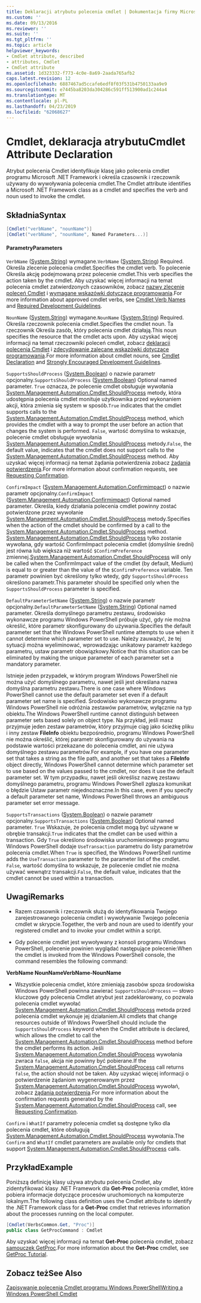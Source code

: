 ```yaml
---
title: Deklaracji atrybutu polecenia cmdlet | Dokumentacja firmy Microsoft
ms.custom: ''
ms.date: 09/13/2016
ms.reviewer: ''
ms.suite: ''
ms.tgt_pltfrm: ''
ms.topic: article
helpviewer_keywords:
- Cmdlet attribute, described
- attributes, Cmdlet
- Cmdlet attribute
ms.assetid: 1d323332-f773-4c0e-8a69-2aada765afb2
caps.latest.revision: 12
ms.openlocfilehash: 6887467ad5ccafe6edf8f03f531b4750133aa9e9
ms.sourcegitcommit: e7445ba8203da304286c591ff513900ad1c244a4
ms.translationtype: MT
ms.contentlocale: pl-PL
ms.lasthandoff: 04/23/2019
ms.locfileid: "62068627"
---
```

# <a name="cmdlet-attribute-declaration"></a><span data-ttu-id="0e54c-102">Cmdlet, deklaracja atrybutu</span><span class="sxs-lookup"><span data-stu-id="0e54c-102">Cmdlet Attribute Declaration</span></span>

<span data-ttu-id="0e54c-103">Atrybut polecenia Cmdlet identyfikuje klasę jako polecenia cmdlet programu Microsoft .NET Framework i określa czasownik i rzeczownik używany do wywoływania polecenia cmdlet.</span><span class="sxs-lookup"><span data-stu-id="0e54c-103">The Cmdlet attribute identifies a Microsoft .NET Framework class as a cmdlet and specifies the verb and noun used to invoke the cmdlet.</span></span>

## <a name="syntax"></a><span data-ttu-id="0e54c-104">Składnia</span><span class="sxs-lookup"><span data-stu-id="0e54c-104">Syntax</span></span>

```csharp
[Cmdlet("verbName", "nounName")]
[Cmdlet("verbName", "nounName", Named Parameters...)]
```

#### <a name="parameters"></a><span data-ttu-id="0e54c-105">Parametry</span><span class="sxs-lookup"><span data-stu-id="0e54c-105">Parameters</span></span>

<span data-ttu-id="0e54c-106">`VerbName` ([System.String](/dotnet/api/System.String)) wymagane.</span><span class="sxs-lookup"><span data-stu-id="0e54c-106">`VerbName` ([System.String](/dotnet/api/System.String)) Required.</span></span> <span data-ttu-id="0e54c-107">Określa zlecenie polecenia cmdlet.</span><span class="sxs-lookup"><span data-stu-id="0e54c-107">Specifies the cmdlet verb.</span></span> <span data-ttu-id="0e54c-108">To polecenie Określa akcję podejmowaną przez polecenie cmdlet.</span><span class="sxs-lookup"><span data-stu-id="0e54c-108">This verb specifies the action taken by the cmdlet.</span></span> <span data-ttu-id="0e54c-109">Aby uzyskać więcej informacji na temat polecenia cmdlet zatwierdzonych czasowników, zobacz [nazwy zlecenie poleceń Cmdlet](./approved-verbs-for-windows-powershell-commands.md) i [wymagane wskazówki dotyczące programowania](./required-development-guidelines.md).</span><span class="sxs-lookup"><span data-stu-id="0e54c-109">For more information about approved cmdlet verbs, see [Cmdlet Verb Names](./approved-verbs-for-windows-powershell-commands.md) and [Required Development Guidelines](./required-development-guidelines.md).</span></span>

<span data-ttu-id="0e54c-110">`NounName` ([System.String](/dotnet/api/System.String)) wymagane.</span><span class="sxs-lookup"><span data-stu-id="0e54c-110">`NounName` ([System.String](/dotnet/api/System.String)) Required.</span></span> <span data-ttu-id="0e54c-111">Określa rzeczownik polecenia cmdlet.</span><span class="sxs-lookup"><span data-stu-id="0e54c-111">Specifies the cmdlet noun.</span></span> <span data-ttu-id="0e54c-112">Ta rzeczownik Określa zasób, który polecenia cmdlet działają.</span><span class="sxs-lookup"><span data-stu-id="0e54c-112">This noun specifies the resource that the cmdlet acts upon.</span></span> <span data-ttu-id="0e54c-113">Aby uzyskać więcej informacji na temat rzeczowniki poleceń cmdlet, zobacz [deklaracji polecenia Cmdlet](./cmdlet-class-declaration.md) i [zdecydowanie zalecane wskazówki dotyczące programowania](./strongly-encouraged-development-guidelines.md).</span><span class="sxs-lookup"><span data-stu-id="0e54c-113">For more information about cmdlet nouns, see [Cmdlet Declaration](./cmdlet-class-declaration.md) and [Strongly Encouraged Development Guidelines](./strongly-encouraged-development-guidelines.md).</span></span>

<span data-ttu-id="0e54c-114">`SupportsShouldProcess` ([System.Boolean](/dotnet/api/System.Boolean)) o nazwie parametr opcjonalny.</span><span class="sxs-lookup"><span data-stu-id="0e54c-114">`SupportsShouldProcess` ([System.Boolean](/dotnet/api/System.Boolean)) Optional named parameter.</span></span> <span data-ttu-id="0e54c-115">`True` oznacza, że polecenie cmdlet obsługuje wywołania [System.Management.Automation.Cmdlet.ShouldProcess](/dotnet/api/System.Management.Automation.Cmdlet.ShouldProcess) metody, która udostępnia polecenia cmdlet monituje użytkownika przed wykonaniem akcji, która zmienia się system w sposób.</span><span class="sxs-lookup"><span data-stu-id="0e54c-115">`True` indicates that the cmdlet supports calls to the [System.Management.Automation.Cmdlet.ShouldProcess](/dotnet/api/System.Management.Automation.Cmdlet.ShouldProcess) method, which provides the cmdlet with a way to prompt the user before an action that changes the system is performed.</span></span> <span data-ttu-id="0e54c-116">`False`, wartość domyślna to wskazuje, polecenie cmdlet obsługuje wywołania [System.Management.Automation.Cmdlet.ShouldProcess](/dotnet/api/System.Management.Automation.Cmdlet.ShouldProcess) metody.</span><span class="sxs-lookup"><span data-stu-id="0e54c-116">`False`, the default value, indicates that the cmdlet does not support calls to the [System.Management.Automation.Cmdlet.ShouldProcess](/dotnet/api/System.Management.Automation.Cmdlet.ShouldProcess) method.</span></span> <span data-ttu-id="0e54c-117">Aby uzyskać więcej informacji na temat żądania potwierdzenia zobacz [żądania potwierdzenia](./requesting-confirmation-from-cmdlets.md).</span><span class="sxs-lookup"><span data-stu-id="0e54c-117">For more information about confirmation requests, see [Requesting Confirmation](./requesting-confirmation-from-cmdlets.md).</span></span>

<span data-ttu-id="0e54c-118">`ConfirmImpact` ([System.Management.Automation.Confirmimpact](/dotnet/api/System.Management.Automation.ConfirmImpact)) o nazwie parametr opcjonalny.</span><span class="sxs-lookup"><span data-stu-id="0e54c-118">`ConfirmImpact` ([System.Management.Automation.Confirmimpact](/dotnet/api/System.Management.Automation.ConfirmImpact)) Optional named parameter.</span></span> <span data-ttu-id="0e54c-119">Określa, kiedy działania polecenia cmdlet powinny zostać potwierdzone przez wywołanie [System.Management.Automation.Cmdlet.ShouldProcess](/dotnet/api/System.Management.Automation.Cmdlet.ShouldProcess) metody.</span><span class="sxs-lookup"><span data-stu-id="0e54c-119">Specifies when the action of the cmdlet should be confirmed by a call to the [System.Management.Automation.Cmdlet.ShouldProcess](/dotnet/api/System.Management.Automation.Cmdlet.ShouldProcess) method.</span></span> <span data-ttu-id="0e54c-120">[System.Management.Automation.Cmdlet.ShouldProcess](/dotnet/api/System.Management.Automation.Cmdlet.ShouldProcess) tylko zostanie wywołana, gdy wartość ConfirmImpact polecenia cmdlet (domyślnie średni) jest równa lub większa niż wartość `$ConfirmPreference` zmiennej.</span><span class="sxs-lookup"><span data-stu-id="0e54c-120">[System.Management.Automation.Cmdlet.ShouldProcess](/dotnet/api/System.Management.Automation.Cmdlet.ShouldProcess) will only be called when the ConfirmImpact value of the cmdlet (by default, Medium) is equal to or greater than the value of the `$ConfirmPreference` variable.</span></span> <span data-ttu-id="0e54c-121">Ten parametr powinien być określony tylko wtedy, gdy `SupportsShouldProcess` określono parametr.</span><span class="sxs-lookup"><span data-stu-id="0e54c-121">This parameter should be specified only when the `SupportsShouldProcess` parameter is specified.</span></span>

<span data-ttu-id="0e54c-122">`DefaultParameterSetName` ([System.String](/dotnet/api/System.String)) o nazwie parametr opcjonalny.</span><span class="sxs-lookup"><span data-stu-id="0e54c-122">`DefaultParameterSetName` ([System.String](/dotnet/api/System.String)) Optional named parameter.</span></span> <span data-ttu-id="0e54c-123">Określa domyślnego parametru zestawu, środowisko wykonawcze programu Windows PowerShell próbuje użyć, gdy nie można określić, które parametr skonfigurowany do używania.</span><span class="sxs-lookup"><span data-stu-id="0e54c-123">Specifies the default parameter set that the Windows PowerShell runtime attempts to use when it cannot determine which parameter set to use.</span></span> <span data-ttu-id="0e54c-124">Należy zauważyć, że tej sytuacji można wyeliminować, wprowadzając unikatowy parametr każdego parametru, ustaw parametr obowiązkowy.</span><span class="sxs-lookup"><span data-stu-id="0e54c-124">Notice that this situation can be eliminated by making the unique parameter of each parameter set a mandatory parameter.</span></span>

<span data-ttu-id="0e54c-125">Istnieje jeden przypadek, w którym program Windows PowerShell nie można użyć domyślnego parametru, nawet jeśli jest określana nazwa domyślna parametru zestawu.</span><span class="sxs-lookup"><span data-stu-id="0e54c-125">There is one case where Windows PowerShell cannot use the default parameter set even if a default parameter set name is specified.</span></span> <span data-ttu-id="0e54c-126">Środowisko wykonawcze programu Windows PowerShell nie odróżnia zestawów parametrów, wyłącznie na typ obiektu.</span><span class="sxs-lookup"><span data-stu-id="0e54c-126">The Windows PowerShell runtime cannot distinguish between parameter sets based solely on object type.</span></span> <span data-ttu-id="0e54c-127">Na przykład, jeśli masz przyjmuje jeden zestaw parametrów, który przyjmuje ciąg jako ścieżkę pliku i inny zestaw **FileInfo** obiektu bezpośrednio, programu Windows PowerShell nie można określić, której parametr skonfigurowany do używania na podstawie wartości przekazane do polecenia cmdlet, ani nie używa domyślnego zestawu parametrów.</span><span class="sxs-lookup"><span data-stu-id="0e54c-127">For example, if you have one parameter set that takes a string as the file path, and another set that takes a **FileInfo** object directly, Windows PowerShell cannot determine which parameter set to use based on the values passed to the cmdlet, nor does it use the default parameter set.</span></span> <span data-ttu-id="0e54c-128">W tym przypadku, nawet jeśli określisz nazwę zestawu domyślnego parametru, programu Windows PowerShell zgłasza komunikat o błędzie Ustaw parametr niejednoznaczne.</span><span class="sxs-lookup"><span data-stu-id="0e54c-128">In this case, even if you specify a default parameter set name, Windows PowerShell throws an ambiguous parameter set error message.</span></span>

<span data-ttu-id="0e54c-129">`SupportsTransactions` ([System.Boolean](/dotnet/api/System.Boolean)) o nazwie parametr opcjonalny.</span><span class="sxs-lookup"><span data-stu-id="0e54c-129">`SupportsTransactions` ([System.Boolean](/dotnet/api/System.Boolean)) Optional named parameter.</span></span> <span data-ttu-id="0e54c-130">`True` Wskazuje, że polecenia cmdlet mogą być używane w obrębie transakcji.</span><span class="sxs-lookup"><span data-stu-id="0e54c-130">`True` indicates that the cmdlet can be used within a transaction.</span></span> <span data-ttu-id="0e54c-131">Gdy `True` określono środowiska uruchomieniowego programu Windows PowerShell dodaje `UseTransaction` parametru do listy parametrów polecenia cmdlet.</span><span class="sxs-lookup"><span data-stu-id="0e54c-131">When `True` is specified, the Windows PowerShell runtime adds the `UseTransaction` parameter to the parameter list of the cmdlet.</span></span> <span data-ttu-id="0e54c-132">`False`, wartość domyślna to wskazuje, że polecenie cmdlet nie można używać wewnątrz transakcji.</span><span class="sxs-lookup"><span data-stu-id="0e54c-132">`False`, the default value, indicates that the cmdlet cannot be used within a transaction.</span></span>

## <a name="remarks"></a><span data-ttu-id="0e54c-133">Uwagi</span><span class="sxs-lookup"><span data-stu-id="0e54c-133">Remarks</span></span>

- <span data-ttu-id="0e54c-134">Razem czasownik i rzeczownik służą do identyfikowania Twojego zarejestrowanego polecenia cmdlet i wywoływanie Twojego polecenia cmdlet w skrypcie.</span><span class="sxs-lookup"><span data-stu-id="0e54c-134">Together, the verb and noun are used to identify your registered cmdlet and to invoke your cmdlet within a script.</span></span>

- <span data-ttu-id="0e54c-135">Gdy polecenie cmdlet jest wywoływany z konsoli programu Windows PowerShell, polecenie powinien wyglądać następujące polecenie:</span><span class="sxs-lookup"><span data-stu-id="0e54c-135">When the cmdlet is invoked from the Windows PowerShell console, the command resembles the following command:</span></span>

<span data-ttu-id="0e54c-136">**VerbName NounName**</span><span class="sxs-lookup"><span data-stu-id="0e54c-136">**VerbName-NounName**</span></span>

- <span data-ttu-id="0e54c-137">Wszystkie polecenia cmdlet, które zmieniają zasobów spoza środowiska Windows PowerShell powinna zawierać `SupportsShouldProcess` — słowo kluczowe gdy polecenia Cmdlet atrybut jest zadeklarowany, co pozwala polecenia cmdlet wywołać [System.Management.Automation.Cmdlet.ShouldProcess](/dotnet/api/System.Management.Automation.Cmdlet.ShouldProcess) metoda przed polecenia cmdlet wykonuje jej działaniem.</span><span class="sxs-lookup"><span data-stu-id="0e54c-137">All cmdlets that change resources outside of Windows PowerShell should include the `SupportsShouldProcess` keyword when the Cmdlet attribute is declared, which allows the cmdlet to call the [System.Management.Automation.Cmdlet.ShouldProcess](/dotnet/api/System.Management.Automation.Cmdlet.ShouldProcess) method before the cmdlet performs its action.</span></span> <span data-ttu-id="0e54c-138">Jeśli [System.Management.Automation.Cmdlet.ShouldProcess](/dotnet/api/System.Management.Automation.Cmdlet.ShouldProcess) wywołania zwraca `false`, akcja nie powinny być pobierane.</span><span class="sxs-lookup"><span data-stu-id="0e54c-138">If the [System.Management.Automation.Cmdlet.ShouldProcess](/dotnet/api/System.Management.Automation.Cmdlet.ShouldProcess) call returns `false`, the action should not be taken.</span></span> <span data-ttu-id="0e54c-139">Aby uzyskać więcej informacji o potwierdzenie żądaniom wygenerowanym przez [System.Management.Automation.Cmdlet.ShouldProcess](/dotnet/api/System.Management.Automation.Cmdlet.ShouldProcess) wywołań, zobacz [żądania potwierdzenia](./requesting-confirmation-from-cmdlets.md).</span><span class="sxs-lookup"><span data-stu-id="0e54c-139">For more information about the confirmation requests generated by the [System.Management.Automation.Cmdlet.ShouldProcess](/dotnet/api/System.Management.Automation.Cmdlet.ShouldProcess) call, see [Requesting Confirmation](./requesting-confirmation-from-cmdlets.md).</span></span>

<span data-ttu-id="0e54c-140">`Confirm` i `WhatIf` parametry polecenia cmdlet są dostępne tylko dla polecenia cmdlet, które obsługują [System.Management.Automation.Cmdlet.ShouldProcess](/dotnet/api/System.Management.Automation.Cmdlet.ShouldProcess) wywołania.</span><span class="sxs-lookup"><span data-stu-id="0e54c-140">The `Confirm` and `WhatIf` cmdlet parameters are available only for cmdlets that support [System.Management.Automation.Cmdlet.ShouldProcess](/dotnet/api/System.Management.Automation.Cmdlet.ShouldProcess) calls.</span></span>

## <a name="example"></a><span data-ttu-id="0e54c-141">Przykład</span><span class="sxs-lookup"><span data-stu-id="0e54c-141">Example</span></span>

<span data-ttu-id="0e54c-142">Poniższą definicję klasy używa atrybutu polecenia Cmdlet, aby zidentyfikować klasy .NET Framework dla **Get-Proc** polecenia cmdlet, które pobiera informacje dotyczące procesów uruchomionych na komputerze lokalnym.</span><span class="sxs-lookup"><span data-stu-id="0e54c-142">The following class definition uses the Cmdlet attribute to identify the .NET Framework class for a **Get-Proc** cmdlet that retrieves information about the processes running on the local computer.</span></span>

```csharp
[Cmdlet(VerbsCommon.Get, "Proc")]
public class GetProcCommand : Cmdlet
```

<span data-ttu-id="0e54c-143">Aby uzyskać więcej informacji na temat **Get-Proc** polecenia cmdlet, zobacz [samouczek GetProc](./getproc-tutorial.md).</span><span class="sxs-lookup"><span data-stu-id="0e54c-143">For more information about the **Get-Proc** cmdlet, see [GetProc Tutorial](./getproc-tutorial.md).</span></span>

## <a name="see-also"></a><span data-ttu-id="0e54c-144">Zobacz też</span><span class="sxs-lookup"><span data-stu-id="0e54c-144">See Also</span></span>

[<span data-ttu-id="0e54c-145">Zapisywanie polecenia Cmdlet programu Windows PowerShell</span><span class="sxs-lookup"><span data-stu-id="0e54c-145">Writing a Windows PowerShell Cmdlet</span></span>](./writing-a-windows-powershell-cmdlet.md)
